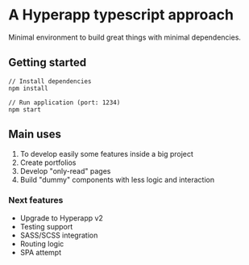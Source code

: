 # A Hyperapp typescript approach

Minimal environment to build great things with minimal dependencies.

## Getting started

```
// Install dependencies
npm install
```

```
// Run application (port: 1234)
npm start
```

## Main uses

1. To develop easily some features inside a big project
2. Create portfolios
3. Develop "only-read" pages
4. Build "dummy" components with less logic and interaction

### Next features

- Upgrade to Hyperapp v2
- Testing support
- SASS/SCSS integration
- Routing logic
- SPA attempt
